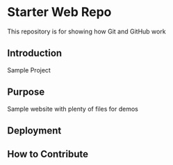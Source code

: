 # Starter Web Repo

This repository is for showing how Git and GitHub work

## Introduction

Sample Project

## Purpose

Sample website with plenty of files for demos

## Deployment

## How to Contribute
